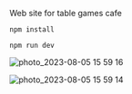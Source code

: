Web site for table games cafe


```npm install```

```npm run dev```

![photo_2023-08-05 15 59 16](https://github.com/TheSaintDeer/Table_Game_Cafe/assets/72828191/01417bf5-942f-45a2-9065-e4ad874091bf)


![photo_2023-08-05 15 59 14](https://github.com/TheSaintDeer/Table_Game_Cafe/assets/72828191/e2a08011-8566-4a1c-a907-6c939a99d3d4)
